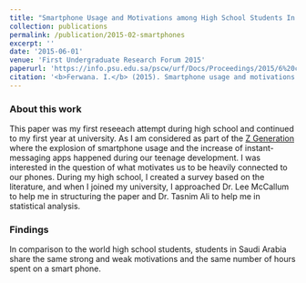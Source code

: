 ```yaml
---
title: "Smartphone Usage and Motivations among High School Students In Saudi Arabia "
collection: publications
permalink: /publication/2015-02-smartphones
excerpt: ''
date: '2015-06-01'
venue: 'First Undergraduate Research Forum 2015'
paperurl: 'https://info.psu.edu.sa/pscw/urf/Docs/Proceedings/2015/6%20complete.pdf'
citation: '<b>Ferwana. I.</b> (2015). Smartphone usage and motivations among high-school students in Saudi Arabia. In the Proceedings of the First Undergraduate Research Forum at Prince Sultan University. Riyadh, Saudi Arabia. Available at (https://info.psu.edu.sa/pscw/urf/Forum_Proceedings.aspx) '
---
```

### About this work
This paper was my first reseeach attempt during high school and continued to my first year at university. As I am considered as part of the [Z Generation](https://web.archive.org/web/20201007224353/https://www.businessinsider.com/generation-z) where the explosion of smartphone usage and the increase of instant-messaging apps happened during our teenage development. I was interested in the question of what motivates us to be heavily connected to our phones. During my high school, I created a survey based on the literature, and when I joined my university, I approached Dr. Lee McCallum to help me in structuring the paper and Dr. Tasnim Ali to help me in statistical analysis.

### Findings
In comparison to the world high school students, students in Saudi Arabia share the same strong and weak motivations and the same number of hours spent on a smart phone.
